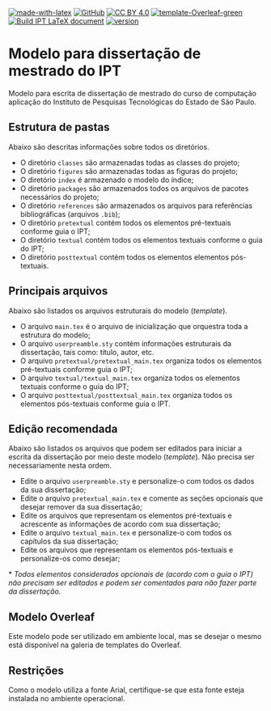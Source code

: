 [![made-with-latex](https://img.shields.io/badge/Made%20with-LateX-blue?logo=Latex)](https://www.latex-project.org/) [![GitHub](https://badgen.net/badge/icon/github?icon=github&label)](https://github.com/manascimento/template-ipt) [![CC BY 4.0](https://img.shields.io/badge/License-CC%20BY%204.0-lightgrey?logo=Creative%20Commons)](http://creativecommons.org/licenses/by/4.0/) [![template-Overleaf-green](https://img.shields.io/badge/Template-Overleaf-green?logo=Overleaf)](https://www.overleaf.com/latex/templates/ipt-dissertacao/txmkjzcmcdnn) [![Build IPT LaTeX document](https://github.com/manascimento/template-ipt/actions/workflows/main.yml/badge.svg?branch=main)](https://github.com/manascimento/template-ipt/actions/workflows/main.yml) [![version](https://img.shields.io/badge/version-v1.1.0-blue)](https://img.shields.io/badge/version-v1.1.0-blue)

# Modelo para dissertação de mestrado do IPT
Modelo para escrita de dissertação de mestrado do curso de computação aplicação do Instituto de Pesquisas Tecnológicas do Estado de São Paulo.

## Estrutura de pastas
Abaixo são descritas informações sobre todos os diretórios.

- O diretório `classes` são armazenadas todas as classes do projeto;
- O diretório `figures` são armazenadas todas as figuras do projeto;
- O diretório `index` é armazenado o modelo do índice;
- O diretório `packages` são armazenados todos os arquivos de pacotes necessários do projeto;
- O diretório `references` são armazenados os arquivos para referências bibliográficas (arquivos `.bib`);
- O diretório `pretextual` contém todos os elementos pré-textuais conforme guia o IPT;
- O diretório `textual` contém todos os elementos textuais conforme o guia do IPT;
- O diretório `posttextual` contém todos os elementos elementos pós-textuais.

## Principais arquivos
Abaixo são listados os arquivos estruturais do modelo (*template*).

- O arquivo `main.tex` é o arquivo de inicialização que orquestra toda a estrutura do modelo;
- O arquivo `userpreamble.sty` contém informações estruturais da dissertação, tais como: título, autor, etc.
- O arquivo `pretextual/pretextual_main.tex` organiza todos os elementos pré-textuais conforme guia o IPT;
- O arquivo `textual/textual_main.tex` organiza todos os elementos textuais conforme o guia do IPT;
- O arquivo `posttextual/posttextual_main.tex` organiza todos os elementos pós-textuais conforme guia o IPT.

## Edição recomendada
Abaixo são listados os arquivos que podem ser editados para iniciar a escrita da dissertação por meio deste modelo (*template*). Não precisa ser necessariamente nesta ordem.

- Edite o arquivo `userpreamble.sty` e personalize-o com todos os dados da sua dissertação;
- Edite o arquivo `pretextual_main.tex` e comente as seções opcionais que desejar remover da sua dissertação;
- Edite os arquivos que representam os elementos pré-textuais e acrescente as informações de acordo com sua dissertação;
- Edite o arquivo `textual_main.tex` e personalize-o com todos os capítulos da sua dissertação;
- Edite os arquivos que representam os elementos pós-textuais e personalize-os como desejar;

\* *Todos elementos considerados opcionais de (acordo com o guia o IPT) não precisam ser editados e podem ser comentados para não fazer parte da dissertação.*

## Modelo Overleaf

Este modelo pode ser utilizado em ambiente local, mas se desejar o mesmo está disponível na galeria de templates do Overleaf.

## Restrições

Como o modelo utiliza a fonte Arial, certifique-se que esta fonte esteja instalada no ambiente operacional.
